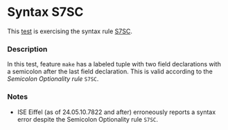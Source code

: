 # Syntax S7SC

This [test](.) is exercising the syntax rule [S7SC](../Readme.md).

### Description

In this test, feature `make` has a labeled tuple with two field declarations with a semicolon after the last field declaration. This is valid according to the *Semicolon Optionality rule* `S7SC`.

### Notes

* ISE Eiffel (as of 24.05.10.7822 and after) erroneously reports a syntax error despite the Semicolon Optionality rule `S7SC`.
